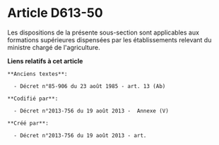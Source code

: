 # Article D613-50

Les dispositions de la présente sous-section sont applicables aux formations supérieures dispensées par les établissements
relevant du ministre chargé de l'agriculture.

**Liens relatifs à cet article**

	**Anciens textes**:

	  - Décret n°85-906 du 23 août 1985 - art. 13 (Ab)

	**Codifié par**:

	  - Décret n°2013-756 du 19 août 2013 -  Annexe (V)

	**Créé par**:

	  - Décret n°2013-756 du 19 août 2013 - art.
